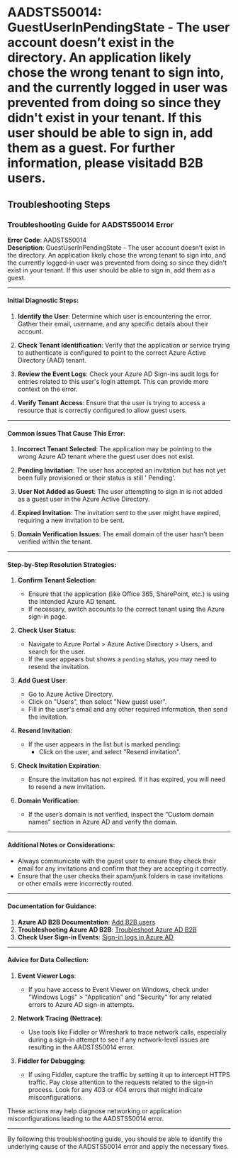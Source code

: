 # AADSTS50014: GuestUserInPendingState - The user account doesn’t exist in the directory. An application likely chose the wrong tenant to sign into, and the currently logged in user was prevented from doing so since they didn't exist in your tenant. If this user should be able to sign in, add them as a guest. For further information, please visitadd B2B users.


## Troubleshooting Steps
### Troubleshooting Guide for AADSTS50014 Error

**Error Code**: AADSTS50014  
**Description**: GuestUserInPendingState - The user account doesn’t exist in the directory. An application likely chose the wrong tenant to sign into, and the currently logged-in user was prevented from doing so since they didn't exist in your tenant. If this user should be able to sign in, add them as a guest.

---

#### Initial Diagnostic Steps:

1. **Identify the User**: Determine which user is encountering the error. Gather their email, username, and any specific details about their account.

2. **Check Tenant Identification**: Verify that the application or service trying to authenticate is configured to point to the correct Azure Active Directory (AAD) tenant.

3. **Review the Event Logs**: Check your Azure AD Sign-ins audit logs for entries related to this user's login attempt. This can provide more context on the error.

4. **Verify Tenant Access**: Ensure that the user is trying to access a resource that is correctly configured to allow guest users.

---

#### Common Issues That Cause This Error:

1. **Incorrect Tenant Selected**: The application may be pointing to the wrong Azure AD tenant where the guest user does not exist.

2. **Pending Invitation**: The user has accepted an invitation but has not yet been fully provisioned or their status is still ' Pending'.

3. **User Not Added as Guest**: The user attempting to sign in is not added as a guest user in the Azure Active Directory.

4. **Expired Invitation**: The invitation sent to the user might have expired, requiring a new invitation to be sent.

5. **Domain Verification Issues**: The email domain of the user hasn’t been verified within the tenant.

---

#### Step-by-Step Resolution Strategies:

1. **Confirm Tenant Selection**:
   - Ensure that the application (like Office 365, SharePoint, etc.) is using the intended Azure AD tenant.
   - If necessary, switch accounts to the correct tenant using the Azure sign-in page.

2. **Check User Status**:
   - Navigate to Azure Portal > Azure Active Directory > Users, and search for the user.
   - If the user appears but shows a `pending` status, you may need to resend the invitation.

3. **Add Guest User**:
   - Go to Azure Active Directory.
   - Click on "Users", then select "New guest user".
   - Fill in the user's email and any other required information, then send the invitation.

4. **Resend Invitation**:
   - If the user appears in the list but is marked pending:
     - Click on the user, and select "Resend invitation".

5. **Check Invitation Expiration**:
   - Ensure the invitation has not expired. If it has expired, you will need to resend a new invitation.

6. **Domain Verification**:
   - If the user’s domain is not verified, inspect the “Custom domain names” section in Azure AD and verify the domain.

---

#### Additional Notes or Considerations:

- Always communicate with the guest user to ensure they check their email for any invitations and confirm that they are accepting it correctly.
- Ensure that the user checks their spam/junk folders in case invitations or other emails were incorrectly routed.

---

#### Documentation for Guidance:

1. **Azure AD B2B Documentation**: [Add B2B users](https://docs.microsoft.com/en-us/azure/active-directory/external-identities/what-is-b2b)
2. **Troubleshooting Azure AD B2B**: [Troubleshoot Azure AD B2B](https://docs.microsoft.com/en-us/azure/active-directory/external-identities/faq-b2b)
3. **Check User Sign-in Events**: [Sign-in logs in Azure AD](https://docs.microsoft.com/en-us/azure/active-directory/reports-monitoring/concept-sign-ins)

---

#### Advice for Data Collection:

1. **Event Viewer Logs**:
   - If you have access to Event Viewer on Windows, check under "Windows Logs" > "Application" and "Security" for any related errors to Azure AD sign-in attempts.

2. **Network Tracing (Nettrace)**:
   - Use tools like Fiddler or Wireshark to trace network calls, especially during a sign-in attempt to see if any network-level issues are resulting in the AADSTS50014 error.

3. **Fiddler for Debugging**:
   - If using Fiddler, capture the traffic by setting it up to intercept HTTPS traffic. Pay close attention to the requests related to the sign-in process. Look for any 403 or 404 errors that might indicate misconfigurations.

These actions may help diagnose networking or application misconfigurations leading to the AADSTS50014 error.

--- 

By following this troubleshooting guide, you should be able to identify the underlying cause of the AADSTS50014 error and apply the necessary fixes.